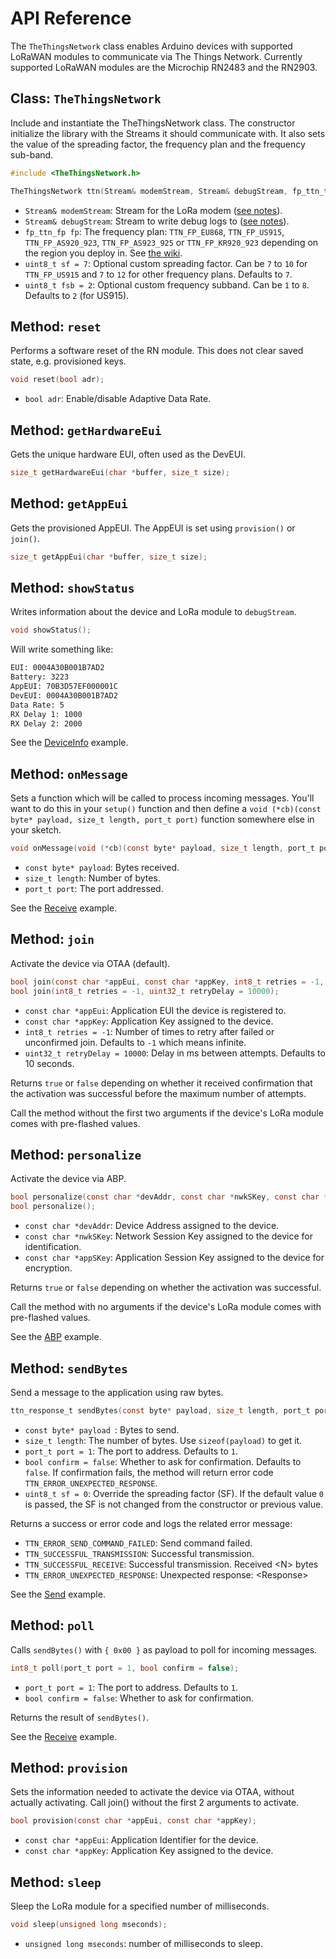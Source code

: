 # API Reference

The `TheThingsNetwork` class enables Arduino devices with supported LoRaWAN modules to communicate via The Things Network. Currently supported LoRaWAN modules are the Microchip RN2483 and the RN2903.

## Class: `TheThingsNetwork`

Include and instantiate the TheThingsNetwork class. The constructor initialize the library with the Streams it should communicate with. It also sets the value of the spreading factor, the frequency plan and the frequency sub-band.

```c
#include <TheThingsNetwork.h>

TheThingsNetwork ttn(Stream& modemStream, Stream& debugStream, fp_ttn_t fp, uint8_t sf = 7, uint8_t fsb = 2);
```

- `Stream& modemStream`: Stream for the LoRa modem ([see notes](https://www.thethingsnetwork.org/docs/devices/arduino/usage.html)).
- `Stream& debugStream`: Stream to write debug logs to ([see notes](https://www.thethingsnetwork.org/docs/devices/arduino/usage.html)).
- `fp_ttn_fp fp`: The frequency plan: `TTN_FP_EU868`, `TTN_FP_US915`, `TTN_FP_AS920_923`, `TTN_FP_AS923_925` or `TTN_FP_KR920_923` depending on the region you deploy in. See [the wiki](https://www.thethingsnetwork.org/wiki/LoRaWAN/Frequencies/Frequency-Plans).
- `uint8_t sf = 7`: Optional custom spreading factor. Can be `7` to `10` for `TTN_FP_US915` and `7` to `12` for other frequency plans. Defaults to `7`.
- `uint8_t fsb = 2`: Optional custom frequency subband. Can be `1` to `8`. Defaults to `2` (for US915).

## Method: `reset`

Performs a software reset of the RN module. This does not clear saved state, e.g. provisioned keys.

```c
void reset(bool adr);
```

- `bool adr`: Enable/disable Adaptive Data Rate.

## Method: `getHardwareEui`

Gets the unique hardware EUI, often used as the DevEUI.

```c
size_t getHardwareEui(char *buffer, size_t size);
```

## Method: `getAppEui`

Gets the provisioned AppEUI. The AppEUI is set using `provision()` or `join()`.

```c
size_t getAppEui(char *buffer, size_t size);
```

## Method: `showStatus`

Writes information about the device and LoRa module to `debugStream`.

```c
void showStatus();
```

Will write something like:

```bash
EUI: 0004A30B001B7AD2
Battery: 3223
AppEUI: 70B3D57EF000001C
DevEUI: 0004A30B001B7AD2
Data Rate: 5
RX Delay 1: 1000
RX Delay 2: 2000
```

See the [DeviceInfo](https://github.com/TheThingsNetwork/arduino-device-lib/blob/master/examples/DeviceInfo/DeviceInfo.ino) example.

## Method: `onMessage`

Sets a function which will be called to process incoming messages. You'll want to do this in your `setup()` function and then define a `void (*cb)(const byte* payload, size_t length, port_t port)` function somewhere else in your sketch.

```c
void onMessage(void (*cb)(const byte* payload, size_t length, port_t port));
```

- `const byte* payload`: Bytes received.
- `size_t length`: Number of bytes.
- `port_t port`: The port addressed.

See the [Receive](https://github.com/TheThingsNetwork/arduino-device-lib/blob/master/examples/Receive/Receive.ino) example.

## Method: `join`

Activate the device via OTAA (default).

```c
bool join(const char *appEui, const char *appKey, int8_t retries = -1, uint32_t retryDelay = 10000);
bool join(int8_t retries = -1, uint32_t retryDelay = 10000);
```

- `const char *appEui`: Application EUI the device is registered to.
- `const char *appKey`: Application Key assigned to the device.
- `int8_t retries = -1`: Number of times to retry after failed or unconfirmed join. Defaults to `-1` which means infinite.
- `uint32_t retryDelay = 10000`: Delay in ms between attempts. Defaults to 10 seconds.

Returns `true` or `false` depending on whether it received confirmation that the activation was successful before the maximum number of attempts.

Call the method without the first two arguments if the device's LoRa module comes with pre-flashed values.

## Method: `personalize`

Activate the device via ABP.

```c
bool personalize(const char *devAddr, const char *nwkSKey, const char *appSKey);
bool personalize();
```

- `const char *devAddr`: Device Address assigned to the device.
- `const char *nwkSKey`: Network Session Key assigned to the device for identification.
- `const char *appSKey`: Application Session Key assigned to the device for encryption.

Returns `true` or `false` depending on whether the activation was successful.

Call the method with no arguments if the device's LoRa module comes with pre-flashed values.

See the [ABP](https://github.com/TheThingsNetwork/arduino-device-lib/blob/master/examples/ABP/ABP.ino) example.

## Method: `sendBytes`

Send a message to the application using raw bytes.

```c
ttn_response_t sendBytes(const byte* payload, size_t length, port_t port = 1, bool confirm = false, uint8_t sf = 0);
```

- `const byte* payload `: Bytes to send.
- `size_t length`: The number of bytes. Use `sizeof(payload)` to get it.
- `port_t port = 1`: The port to address. Defaults to `1`.
- `bool confirm = false`: Whether to ask for confirmation. Defaults to `false`. If confirmation fails, the method will return error code `TTN_ERROR_UNEXPECTED_RESPONSE`.
- `uint8_t sf = 0`: Override the spreading factor (SF). If the default value `0` is passed, the SF is not changed from the constructor or previous value.

Returns a success or error code and logs the related error message:

* `TTN_ERROR_SEND_COMMAND_FAILED`: Send command failed.
* `TTN_SUCCESSFUL_TRANSMISSION`: Successful transmission.
* `TTN_SUCCESSFUL_RECEIVE`: Successful transmission. Received \<N> bytes
* `TTN_ERROR_UNEXPECTED_RESPONSE`: Unexpected response: \<Response>

See the [Send](https://github.com/TheThingsNetwork/arduino-device-lib/blob/master/examples/Send/Send.ino) example.

## Method: `poll`

Calls `sendBytes()` with `{ 0x00 }` as payload to poll for incoming messages.

```c
int8_t poll(port_t port = 1, bool confirm = false);
```

- `port_t port = 1`: The port to address. Defaults to `1`.
- `bool confirm = false`: Whether to ask for confirmation.

Returns the result of `sendBytes()`.

See the [Receive](https://github.com/TheThingsNetwork/arduino-device-lib/blob/master/examples/Receive/Receive.ino) example.

## Method: `provision`

Sets the information needed to activate the device via OTAA, without actually activating. Call join() without the first 2 arguments to activate.

```c
bool provision(const char *appEui, const char *appKey);
```

- `const char *appEui`: Application Identifier for the device.
- `const char *appKey`: Application Key assigned to the device.

## Method: `sleep`

Sleep the LoRa module for a specified number of milliseconds.

```c
void sleep(unsigned long mseconds);
```

- `unsigned long mseconds`: number of milliseconds to sleep.

